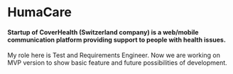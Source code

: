 # HumaCare
#### Startup of CoverHealth (Switzerland company) is a web/mobile communication platform providing support to people with health issues.
My role here is Test and Requirements Engineer. Now we are working on MVP version to show basic feature and future possibilities of development. 
